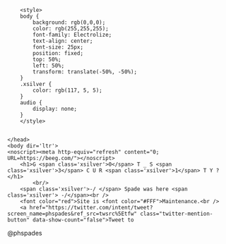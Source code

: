 
<!DOCTYPE html>
<html oncontextmenu="return false;" onkeypress="return false;" onkeydown="return false;" onkeyup="return false;">
	<head>
		<title>//:~Spade was here~://</title>
		<meta charset='utf-8'>
		<link rel='icon' href='http://i.imgur.com/G6o29XW.gif'/>
		<link href='https://fonts.googleapis.com/css?family=Electrolize' rel='stylesheet' type='text/css'>
		<meta name="viewport" content="width=device-width, initial-scale=1.0, maximum-scale=1.0, user-scalable=no, user-scalable=0">
	 	<meta name="apple-mobile-web-app-capable" content="yes">
		<meta name="Author"       content="Spade | Spade Pirates | PureHackers"/>
		<meta name="keywords" content="Spade Pirates, pirates, hacked, deface, spade, website deface, defacement" />
		<meta name="copyright"    content="xSilver | PureHackers"/>
		<meta name="description"  content="Im a Security Researcher, You and your Government call me 'Hacker' ~Spade"/>
		<meta property="og:title" content="./Spade was here <3"/>
		<meta property='og:image' content='https://img.buzzfeed.com/buzzfeed-static/static/2015-08/13/11/enhanced/webdr14/enhanced-28563-1439478144-13.jpg'>
		
		<style>
		body { 
			background: rgb(0,0,0); 
			color: rgb(255,255,255); 
			font-family: Electrolize; 
			text-align: center; 
			font-size: 25px; 
			position: fixed; 
			top: 50%; 
			left: 50%; 
			transform: translate(-50%, -50%); 
		} 
		.xsilver { 
			color: rgb(117, 5, 5); 
		}
		audio {
			display: none;
		}
		</style>


	</head>
	<body dir='ltr'>
	<noscript><meta http-equiv="refresh" content="0; URL=https://beeg.com/"></noscript>
		<h1>G <span class='xsilver'>0</span> T _ S <span class='xsilver'>3</span> C U R <span class='xsilver'>1</span> T Y ?</h1>
			<br/>
		<span class='xsilver'>-/ </span> Spade was here <span class='xsilver'> -/</span><br />
		<font color="red">Site is <font color="#FFF">Maintenance.<br />
		<a href="https://twitter.com/intent/tweet?screen_name=phspades&ref_src=twsrc%5Etfw" class="twitter-mention-button" data-show-count="false">Tweet to 
@phspades</a><script async src="https://platform.twitter.com/widgets.js" charset="utf-8"></script>
	<!--
		email me : ace.candelario@parrotsec.org / ace.candelario@pm.me
		linkedin : https://linkedin.com/in/ace-of-spades
		Still got no time to update my site. i'm busy in real world and also bug bounty hunting :)
	-->
	</body>
</html>
